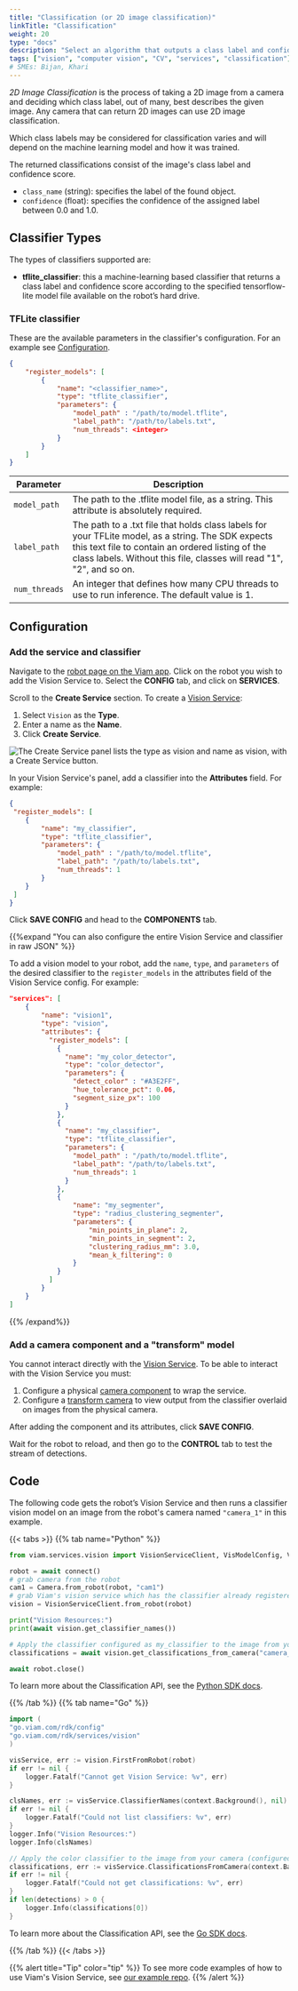 ```yaml
---
title: "Classification (or 2D image classification)"
linkTitle: "Classification"
weight: 20
type: "docs"
description: "Select an algorithm that outputs a class label and confidence score associated with a 2D image."
tags: ["vision", "computer vision", "CV", "services", "classification"]
# SMEs: Bijan, Khari
---
```


_2D Image Classification_ is the process of taking a 2D image from a camera and deciding which class label, out of many, best describes the given image.
Any camera that can return 2D images can use 2D image classification.

Which class labels may be considered for classification varies and will depend on the machine learning model and how it was trained.

The returned classifications consist of the image's class label and confidence score.

* `class_name` (string): specifies the label of the found object.
* `confidence` (float): specifies the confidence of the assigned label between 0.0 and 1.0.

## Classifier Types

The types of classifiers supported are:

* **tflite_classifier**: this a machine-learning based classifier that returns a class label and confidence score according to the specified tensorflow-lite model file available on the robot’s hard drive.

### TFLite classifier

These are the available parameters in the classifier's configuration. For an example see [Configuration](#configuration).

``` json {class="line-numbers linkable-line-numbers"}
{
    "register_models": [
        {
            "name": "<classifier_name>",
            "type": "tflite_classifier",
            "parameters": {
                "model_path" : "/path/to/model.tflite",
                "label_path": "/path/to/labels.txt",
                "num_threads": <integer>
            }
        }
    ]
}
```

| Parameter | Description |
| --------- | ----------- |
| `model_path` | The path to the .tflite model file, as a string. This attribute is absolutely required. |
| `label_path` | The path to a .txt file that holds class labels for your TFLite model, as a string. The SDK expects this text file to contain an ordered listing of the class labels. Without this file, classes will read "1", "2", and so on. |
| `num_threads` | An integer that defines how many CPU threads to use to run inference. The default value is 1. |

## Configuration

### Add the service and classifier

Navigate to the [robot page on the Viam app](https://app.viam.com/robots).
Click on the robot you wish to add the Vision Service to.
Select the **CONFIG** tab, and click on **SERVICES**.

Scroll to the **Create Service** section.
To create a [Vision Service](/services/vision/):

1. Select `Vision` as the **Type**.
2. Enter a name as the **Name**.
3. Click **Create Service**.

<img src="../../../tutorials/img/try-viam-color-detection/create-service.png" alt="The Create Service panel lists the type as vision and name as vision, with a Create Service button.">

In your Vision Service's panel, add a classifier into the **Attributes** field.
For example:

```json {class="line-numbers linkable-line-numbers"}
{
 "register_models": [
    {
        "name": "my_classifier",
        "type": "tflite_classifier",
        "parameters": {
            "model_path" : "/path/to/model.tflite",
            "label_path": "/path/to/labels.txt",
            "num_threads": 1
        }
    }
 ]
}
```

Click **SAVE CONFIG** and head to the **COMPONENTS** tab.

{{%expand "You can also configure the entire Vision Service and classifier in raw JSON" %}}

To add a vision model to your robot, add the `name`, `type`, and `parameters` of the desired classifier to the `register_models` in the attributes field of the Vision Service config.
For example:

``` json {class="line-numbers linkable-line-numbers"}
"services": [
    {
        "name": "vision1",
        "type": "vision",
        "attributes": {
          "register_models": [
            {
              "name": "my_color_detector",
              "type": "color_detector",
              "parameters": {
                "detect_color" : "#A3E2FF",
                "hue_tolerance_pct": 0.06,
                "segment_size_px": 100
              }
            },
            {
              "name": "my_classifier",
              "type": "tflite_classifier",
              "parameters": {
                "model_path" : "/path/to/model.tflite",
                "label_path": "/path/to/labels.txt",
                "num_threads": 1
              }
            },
            {
                "name": "my_segmenter",
                "type": "radius_clustering_segmenter",
                "parameters": {
                    "min_points_in_plane": 2,
                    "min_points_in_segment": 2,
                    "clustering_radius_mm": 3.0,
                    "mean_k_filtering": 0
                }
            }
          ]
        }
    }
]
```

{{% /expand%}}

### Add a camera component and a "transform" model

You cannot interact directly with the [Vision Service](/services/vision/).
To be able to interact with the Vision Service you must:

1. Configure a physical [camera component](../../../components/camera) to wrap the service.
2. Configure a [transform camera](../../../components/camera/transform) to view output from the classifier overlaid on images from the physical camera.

After adding the component and its attributes, click **SAVE CONFIG**.

Wait for the robot to reload, and then go to the **CONTROL** tab to test the stream of detections.

## Code

The following code gets the robot’s Vision Service and then runs a classifier vision model on an image from the robot's camera named `"camera_1"` in this example.

{{< tabs >}}
{{% tab name="Python" %}}

```python {class="line-numbers linkable-line-numbers"}
from viam.services.vision import VisionServiceClient, VisModelConfig, VisModelType

robot = await connect()
# grab camera from the robot
cam1 = Camera.from_robot(robot, "cam1")
# grab Viam's vision service which has the classifier already registered
vision = VisionServiceClient.from_robot(robot)

print("Vision Resources:")
print(await vision.get_classifier_names())

# Apply the classifier configured as my_classifier to the image from your camera configured as "camera_1"
classifications = await vision.get_classifications_from_camera("camera_1", "my_classifier")

await robot.close()
```

To learn more about the Classification API, see the [Python SDK docs](https://python.viam.dev/autoapi/viam/services/vision/index.html).

{{% /tab %}}
{{% tab name="Go" %}}

```go {class="line-numbers linkable-line-numbers"}
import (
"go.viam.com/rdk/config"
"go.viam.com/rdk/services/vision"
)

visService, err := vision.FirstFromRobot(robot)
if err != nil {
    logger.Fatalf("Cannot get Vision Service: %v", err)
}

clsNames, err := visService.ClassifierNames(context.Background(), nil)
if err != nil {
    logger.Fatalf("Could not list classifiers: %v", err)
}
logger.Info("Vision Resources:")
logger.Info(clsNames)

// Apply the color classifier to the image from your camera (configured as "camera_1")
classifications, err := visService.ClassificationsFromCamera(context.Background(), "camera_1", "my_classifier", nil)
if err != nil {
    logger.Fatalf("Could not get classifications: %v", err)
}
if len(detections) > 0 {
    logger.Info(classifications[0])
}
```

To learn more about the Classification API, see the [Go SDK docs](https://pkg.go.dev/go.viam.com/rdk/vision).

{{% /tab %}}
{{< /tabs >}}

{{% alert title="Tip" color="tip" %}}
To see more code examples of how to use Viam's Vision Service, see [our example repo](https://github.com/viamrobotics/vision-service-examples).
{{% /alert %}}
